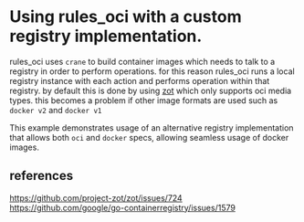 # Using rules_oci with a custom registry implementation.

rules_oci uses `crane` to build container images which needs to talk to a registry in order to perform operations. for this reason rules_oci
runs a local registry instance with each action and performs operation within that registry. by default this is done by using
[zot](https://github.com/project-zot/zot) which only supports oci media types. this becomes a problem if other image formats are used such as `docker v2` and `docker v1`

This example demonstrates usage of an alternative registry implementation that allows both `oci` and `docker` specs, allowing seamless usage of docker images.

## references

https://github.com/project-zot/zot/issues/724
https://github.com/google/go-containerregistry/issues/1579
